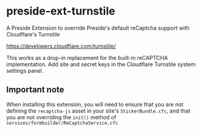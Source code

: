 # preside-ext-turnstile

A Preside Extension to override Preside's default reCaptcha support with Cloudflare's Turnstile

https://developers.cloudflare.com/turnstile/

This works as a drop-in replacement for the built-in reCAPTCHA implementation. Add site and secret keys in the Cloudflare Turnstile system settings panel.

## Important note

When installing this extension, you will need to ensure that you are not defining the `recaptcha-js` asset in your site's `StickerBundle.cfc`, and that you are not overriding the `init()` method of `services/formbuilder/ReCaptchaService.cfc`
